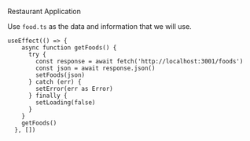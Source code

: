 Restaurant Application

Use `food.ts` as the data and information that we will use.

```tsx
useEffect(() => {
    async function getFoods() {
      try {
        const response = await fetch('http://localhost:3001/foods')
        const json = await response.json()
        setFoods(json)
      } catch (err) {
        setError(err as Error)
      } finally {
        setLoading(false)
      }
    }
    getFoods()
  }, [])
```

```tsx
```
